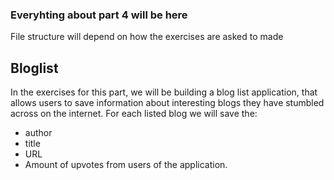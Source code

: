### Everyhting about part 4 will be here

File structure will depend on how the exercises are asked to made

## Bloglist

In the exercises for this part, we will be building a blog list application, that allows users to save information about interesting blogs they have stumbled across on the internet. For each listed blog we will save the:

* author
* title
* URL
* Amount of upvotes from users of the application.
